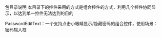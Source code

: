 包目录说明
本目录下的控件采用的方式是组合控件的方式，利用几个控件协同显示，以达到单一控件无法达到的目的

PasswordEditText：一个支持点击小眼睛显示/隐藏密码的组合控件，使用场景：密码输入框